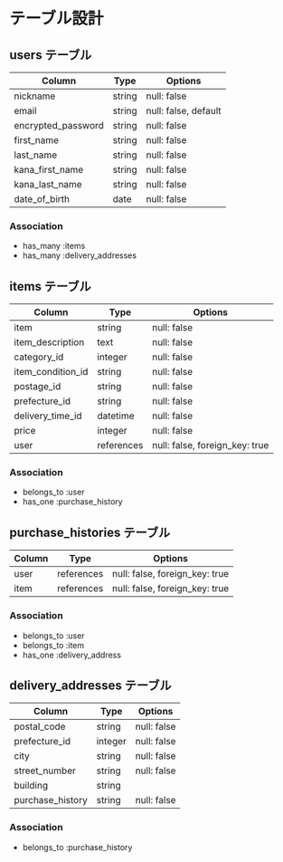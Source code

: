 # テーブル設計

## users テーブル

| Column                     | Type   | Options     |
| -------------------------- | ------ | ----------- |
| nickname                   | string | null: false |
| email                      | string | null: false, default|
| encrypted_password         | string | null: false |
| first_name                 | string | null: false |
| last_name                  | string | null: false |
| kana_first_name            | string | null: false |
| kana_last_name             | string | null: false |
| date_of_birth              | date   | null: false |

### Association

- has_many :items
- has_many :delivery_addresses

## items テーブル

| Column                 | Type       | Options                            |
| ---------------------- | ---------- | ---------------------------------- |
| item                   | string     | null: false                        |
| item_description       | text       | null: false                        |
| category_id            | integer    | null: false                        |
| item_condition_id      | string     | null: false                        |
| postage_id             | string     | null: false                        |
| prefecture_id          | string     | null: false                        |
| delivery_time_id       | datetime   | null: false                        |
| price                  | integer    | null: false                        |
| user                   | references | null: false, foreign_key: true     |


### Association

- belongs_to :user
- has_one :purchase_history



## purchase_histories テーブル

| Column    | Type       | Options                        |
| --------- | ---------- | ------------------------------ |
| user      | references | null: false, foreign_key: true |
| item      | references | null: false, foreign_key: true |

### Association

- belongs_to :user
- belongs_to :item
- has_one :delivery_address

## delivery_addresses テーブル

| Column           | Type       | Options                        |
| ---------------- | ---------- | ------------------------------ |
| postal_code      | string     | null: false |
| prefecture_id    | integer    | null: false |
| city             | string     | null: false |
| street_number    | string     | null: false |
| building         | string     |             |
| purchase_history    | string     | null: false |

### Association

- belongs_to :purchase_history